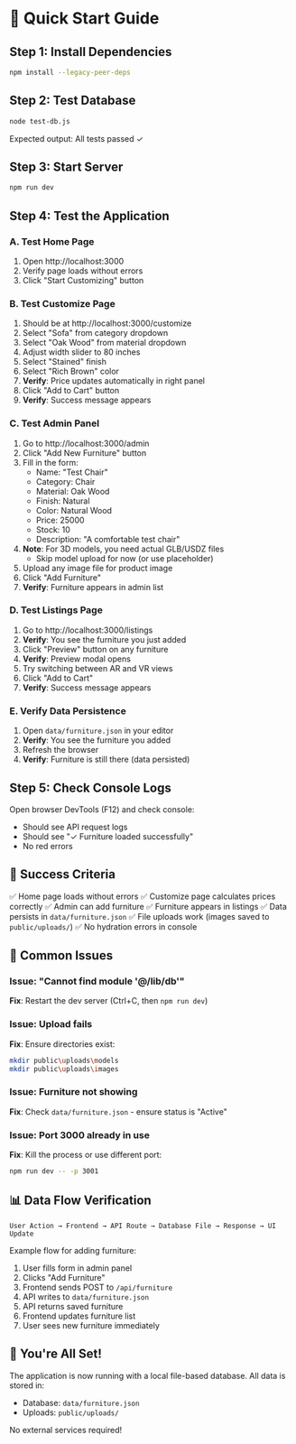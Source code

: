 # 🚀 Quick Start Guide

## Step 1: Install Dependencies
```bash
npm install --legacy-peer-deps
```

## Step 2: Test Database
```bash
node test-db.js
```
Expected output: All tests passed ✓

## Step 3: Start Server
```bash
npm run dev
```

## Step 4: Test the Application

### A. Test Home Page
1. Open http://localhost:3000
2. Verify page loads without errors
3. Click "Start Customizing" button

### B. Test Customize Page
1. Should be at http://localhost:3000/customize
2. Select "Sofa" from category dropdown
3. Select "Oak Wood" from material dropdown
4. Adjust width slider to 80 inches
5. Select "Stained" finish
6. Select "Rich Brown" color
7. **Verify**: Price updates automatically in right panel
8. Click "Add to Cart" button
9. **Verify**: Success message appears

### C. Test Admin Panel
1. Go to http://localhost:3000/admin
2. Click "Add New Furniture" button
3. Fill in the form:
   - Name: "Test Chair"
   - Category: Chair
   - Material: Oak Wood
   - Finish: Natural
   - Color: Natural Wood
   - Price: 25000
   - Stock: 10
   - Description: "A comfortable test chair"
4. **Note**: For 3D models, you need actual GLB/USDZ files
   - Skip model upload for now (or use placeholder)
5. Upload any image file for product image
6. Click "Add Furniture"
7. **Verify**: Furniture appears in admin list

### D. Test Listings Page
1. Go to http://localhost:3000/listings
2. **Verify**: You see the furniture you just added
3. Click "Preview" button on any furniture
4. **Verify**: Preview modal opens
5. Try switching between AR and VR views
6. Click "Add to Cart"
7. **Verify**: Success message appears

### E. Verify Data Persistence
1. Open `data/furniture.json` in your editor
2. **Verify**: You see the furniture you added
3. Refresh the browser
4. **Verify**: Furniture is still there (data persisted)

## Step 5: Check Console Logs

Open browser DevTools (F12) and check console:
- Should see API request logs
- Should see "✓ Furniture loaded successfully"
- No red errors

## 🎯 Success Criteria

✅ Home page loads without errors
✅ Customize page calculates prices correctly
✅ Admin can add furniture
✅ Furniture appears in listings
✅ Data persists in `data/furniture.json`
✅ File uploads work (images saved to `public/uploads/`)
✅ No hydration errors in console

## 🐛 Common Issues

### Issue: "Cannot find module '@/lib/db'"
**Fix**: Restart the dev server (Ctrl+C, then `npm run dev`)

### Issue: Upload fails
**Fix**: Ensure directories exist:
```bash
mkdir public\uploads\models
mkdir public\uploads\images
```

### Issue: Furniture not showing
**Fix**: Check `data/furniture.json` - ensure status is "Active"

### Issue: Port 3000 already in use
**Fix**: Kill the process or use different port:
```bash
npm run dev -- -p 3001
```

## 📊 Data Flow Verification

```
User Action → Frontend → API Route → Database File → Response → UI Update
```

Example flow for adding furniture:
1. User fills form in admin panel
2. Clicks "Add Furniture"
3. Frontend sends POST to `/api/furniture`
4. API writes to `data/furniture.json`
5. API returns saved furniture
6. Frontend updates furniture list
7. User sees new furniture immediately

## 🎉 You're All Set!

The application is now running with a local file-based database. All data is stored in:
- Database: `data/furniture.json`
- Uploads: `public/uploads/`

No external services required!
